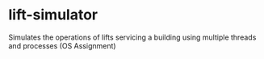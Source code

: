 # lift-simulator
Simulates the operations of lifts servicing a building using multiple threads and processes (OS Assignment)
